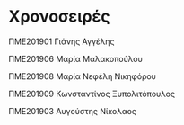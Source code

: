# Χρονοσειρές
ΠΜΕ201901 Γιάνης Αγγέλης

ΠΜΕ201906 Μαρία Μαλακοπούλου

ΠΜΕ201908 Μαρία Νεφέλη Νικηφόρου 

ΠΜΕ201909 Κωνσταντίνος Ξυπολιτόπουλος

ΠΜΕ201903 Αυγούστης Νίκολαος
